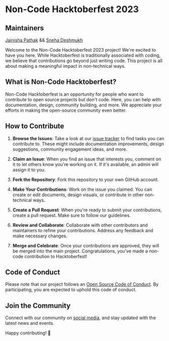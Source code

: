 # Non-Code Hacktoberfest 2023

## Maintainers

[Jainisha Pathak](https://github.com/JainishaPathak) && [Sneha Deshmukh](https://github.com/SnehaDeshmukh28)


Welcome to the Non-Code Hacktoberfest 2023 project! We're excited to have you here. While Hacktoberfest is traditionally associated with coding, we believe that contributions go beyond just writing code. This project is all about making a meaningful impact in non-technical ways.

## What is Non-Code Hacktoberfest?

Non-Code Hacktoberfest is an opportunity for people who want to contribute to open source projects but don't code. Here, you can help with documentation, design, community building, and more. We appreciate your efforts in making the open-source community even better.

## How to Contribute

1. **Browse the Issues**: Take a look at our [issue tracker](https://github.com/CSI-DMCE-2023/NON-CODE-HacktoberFest-2023/issues) to find tasks you can contribute to. These might include documentation improvements, design suggestions, community engagement ideas, and more.

2. **Claim an Issue**: When you find an issue that interests you, comment on it to let others know you're working on it. If it's available, an admin will assign it to you.

3. **Fork the Repository**: Fork this repository to your own GitHub account.

4. **Make Your Contributions**: Work on the issue you claimed. You can create or edit documents, design visuals, or contribute in other non-technical ways.

5. **Create a Pull Request**: When you're ready to submit your contributions, create a pull request. Make sure to follow our guidelines.

6. **Review and Collaborate**: Collaborate with other contributors and maintainers to refine your contributions. Address any feedback and make necessary changes.

7. **Merge and Celebrate**: Once your contributions are approved, they will be merged into the main project. Congratulations, you've made a non-code contribution to Hacktoberfest!

## Code of Conduct

Please note that our project follows an [Open Source Code of Conduct](https://opensource.org/codeofconduct). By participating, you are expected to uphold this code of conduct.

## Join the Community

Connect with our community on [social media](https://www.instagram.com/csidmce/), and stay updated with the latest news and events.

Happy contributing! 🚀
